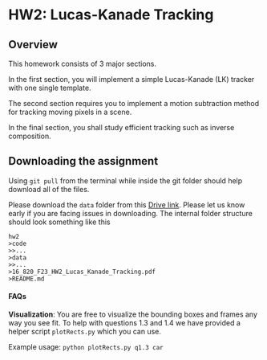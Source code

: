 # HW2: Lucas-Kanade Tracking

## Overview
This homework consists of 3 major sections.

In the first section, you will implement a simple Lucas-Kanade (LK) tracker with one single template.

The second section requires you to implement a motion subtraction method for tracking moving pixels in a scene.

In the final section, you shall study efficient tracking such as inverse composition.

## Downloading the assignment

Using `git pull` from the terminal while inside the git folder should help download all of the files.

Please download the `data` folder from this [Drive link](https://drive.google.com/drive/folders/1fBkNSKY_X1JF2fc_dCX4ILsCkBGRq2ya?usp=drive_link). Please let us know early if you are facing issues in downloading. The internal folder structure should look something like this

```
hw2
>code
>>...
>data
>>...
>16_820_F23_HW2_Lucas_Kanade_Tracking.pdf
>README.md
```

#### FAQs

**Visualization**: You are free to visualize the bounding boxes and frames any way you see fit. To help with questions 1.3 and 1.4
we have provided a helper script `plotRects.py` which you can use.

Example usage: `python plotRects.py q1.3 car`

